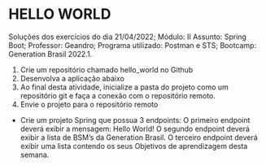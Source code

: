 # HELLO WORLD

Soluções dos exercícios do dia 21/04/2022; 
Módulo: II 
Assunto: Spring Boot; 
Professor: Geandro; 
Programa utilizado: Postman e STS;
Bootcamp: Generation Brasil 2022.1.

1. Crie um repositório chamado hello_world no Github
2. Desenvolva a aplicação abaixo
3. Ao final desta atividade, inicialize a pasta do projeto como um repositório git e faça a conexão com o repositório remoto.
4. Envie o projeto para o repositório remoto

- Crie um projeto Spring que possua 3 endpoints:
O primeiro endpoint deverá exibir a mensagem: Hello World!
O segundo endpoint deverá exibir a lista de BSM’s da Generation Brasil.
O terceiro endpoint deverá exibir uma lista contendo os seus Objetivos de aprendizagem desta semana.
